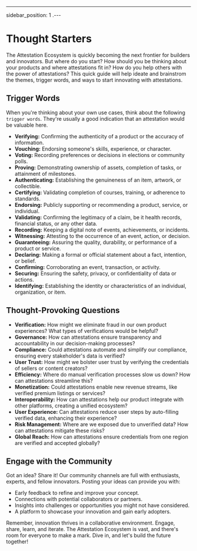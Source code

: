 ---
sidebar_position: 1
.---

# Thought Starters
The Attestation Ecosystem is quickly becoming the next frontier for builders and innovators. But where do you start? How should you be thinking about your products and where attestations fit in? How do you help others with the power of attestations? This quick guide will help ideate and brainstrom the themes, trigger words, and ways to start innovating with attestations.

## Trigger Words
When you're thinking about your own use cases, think about the following `trigger words`. They're usually a good indication that an attestation would be valuable here.
- **Verifying:** Confirming the authenticity of a product or the accuracy of information.
- **Vouching:** Endorsing someone's skills, experience, or character.
- **Voting:** Recording preferences or decisions in elections or community polls.
- **Proving:** Demonstrating ownership of assets, completion of tasks, or attainment of milestones.
- **Authenticating:** Establishing the genuineness of an item, artwork, or collectible.
- **Certifying:** Validating completion of courses, training, or adherence to standards.
- **Endorsing:** Publicly supporting or recommending a product, service, or individual.
- **Validating:** Confirming the legitimacy of a claim, be it health records, financial status, or any other data.
- **Recording:** Keeping a digital note of events, achievements, or incidents.
- **Witnessing:** Attesting to the occurrence of an event, action, or decision.
- **Guaranteeing:** Assuring the quality, durability, or performance of a product or service.
- **Declaring:** Making a formal or official statement about a fact, intention, or belief.
- **Confirming:** Corroborating an event, transaction, or activity.
- **Securing:** Ensuring the safety, privacy, or confidentiality of data or actions.
- **Identifying:** Establishing the identity or characteristics of an individual, organization, or item.

## Thought-Provoking Questions
- **Verification:** How might we eliminate fraud in our own product experiences? What types of verifications would be helpful?
- **Governance:** How can attestations ensure transparency and accountability in our decision-making processes?
- **Compliance:** Could attestations automate and simplify our compliance, ensuring every stakeholder's data is verified?
- **User Trust:** How might we bolster user trust by verifying the credentials of sellers or content creators?
- **Efficiency:** Where do manual verification processes slow us down? How can attestations streamline this?
- **Monetization:** Could attestations enable new revenue streams, like verified premium listings or services?
- **Interoperability:** How can attestations help our product integrate with other platforms, creating a unified ecosystem?
- **User Experience:** Can attestations reduce user steps by auto-filling verified data, enhancing their experience?
- **Risk Management:** Where are we exposed due to unverified data? How can attestations mitigate these risks?
- **Global Reach:** How can attestations ensure credentials from one region are verified and accepted globally?

## Engage with the Community
Got an idea? Share it! Our community channels are full with enthusiasts, experts, and fellow innovators. Posting your ideas can provide you with:

- Early feedback to refine and improve your concept.
- Connections with potential collaborators or partners.
- Insights into challenges or opportunities you might not have considered.
- A platform to showcase your innovation and gain early adopters.

Remember, innovation thrives in a collaborative environment. Engage, share, learn, and iterate. The Attestation Ecosystem is vast, and there's room for everyone to make a mark. Dive in, and let's build the future together!
